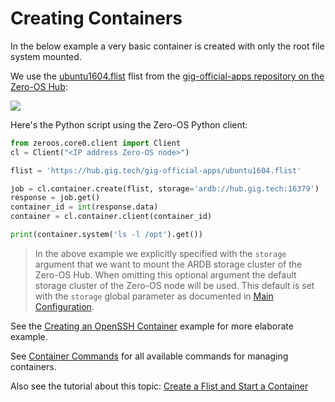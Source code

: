 # Creating Containers

In the below example a very basic container is created with only the root file system mounted.

We use the [ubuntu1604.flist](https://hub.gig.tech/gig-official-apps/ubuntu1604.flist.md) flist from the [gig-official-apps repository on the Zero-OS Hub](https://hub.gig.tech/gig-official-apps):

![](flist.png)

Here's the Python script using the Zero-OS Python client:

```python
from zeroos.core0.client import Client
cl = Client("<IP address Zero-OS node>")

flist = 'https://hub.gig.tech/gig-official-apps/ubuntu1604.flist'

job = cl.container.create(flist, storage='ardb://hub.gig.tech:16379')
response = job.get()
container_id = int(response.data)
container = cl.container.client(container_id)

print(container.system('ls -l /opt').get())
```

> In the above example we explicitly specified with the `storage` argument that we want to mount the ARDB storage cluster of the Zero-OS Hub. When omitting this optional argument the default storage cluster of the Zero-OS node will be used. This default is set with the `storage` global parameter as documented in [Main Configuration](../config/main.md).

See the [Creating an OpenSSH Container](../interaction/examples/openssh.md) example for more elaborate example.

See [Container Commands](../interacting/commands/container.md) for all available commands for managing containers.

Also see the tutorial about this topic: [Create a Flist and Start a Container](https://github.com/zero-os/home/blob/master/docs/tutorials/Create_a_Flist_and_Start_a_Container.md)
